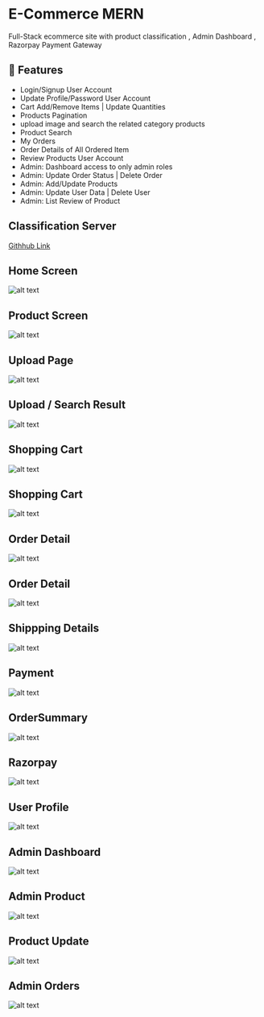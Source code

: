 # E-Commerce MERN
Full-Stack ecommerce site with product classification , Admin Dashboard , Razorpay Payment Gateway

## 🚀 Features
- Login/Signup User Account
- Update Profile/Password User Account
- Cart Add/Remove Items | Update Quantities
- Products Pagination 
- upload image and search the related category products
- Product Search
- My Orders 
- Order Details of All Ordered Item
- Review Products User Account
- Admin: Dashboard access to only admin roles
- Admin: Update Order Status | Delete Order
- Admin: Add/Update Products
- Admin: Update User Data | Delete User
- Admin: List Review of Product

## Classification Server
[Githhub Link](https://github.com/KhushiSahoo/Fashion-Classification2)


## Home Screen
![alt text](https://github.com/KhushiSahoo/Amazon-E-Commerce/blob/main/frontend/public/images/homeScreen.jpg)

## Product Screen
![alt text](https://github.com/KhushiSahoo/Amazon-E-Commerce/blob/main/frontend/public/images/productScreen.jpg)

## Upload Page
![alt text](https://github.com/KhushiSahoo/Amazon-E-Commerce/blob/main/frontend/public/images/classification.jpg?raw=true)

## Upload / Search Result
![alt text](https://github.com/KhushiSahoo/Amazon-E-Commerce/blob/main/frontend/public/images/classificationResult.jpg?raw=true)

## Shopping Cart
![alt text](https://github.com/KhushiSahoo/Amazon-E-Commerce/blob/main/frontend/public/images/shoppingCart.jpg?raw=true)

## Shopping Cart
![alt text](https://github.com/KhushiSahoo/Amazon-E-Commerce/blob/main/frontend/public/images/shoppingCart.jpg?raw=true)

## Order Detail
![alt text](https://github.com/KhushiSahoo/Amazon-E-Commerce/blob/main/frontend/public/images/orderDetail.jpg?raw=true)

## Order Detail
![alt text](https://github.com/KhushiSahoo/Amazon-E-Commerce/blob/main/frontend/public/images/orderDetail.jpg?raw=true)

## Shippping Details
![alt text](https://github.com/KhushiSahoo/Amazon-E-Commerce/blob/main/frontend/public/images/shipping.jpg?raw=true)

## Payment
![alt text](https://github.com/KhushiSahoo/Amazon-E-Commerce/blob/main/frontend/public/images/payment.jpg?raw=true)

## OrderSummary
![alt text](https://github.com/KhushiSahoo/Amazon-E-Commerce/blob/main/frontend/public/images/orderSummary.jpg?raw=true)

## Razorpay
![alt text](https://github.com/KhushiSahoo/Amazon-E-Commerce/blob/main/frontend/public/images/Razorpay.jpg?raw=true)

## User Profile
![alt text](https://github.com/KhushiSahoo/Amazon-E-Commerce/blob/main/frontend/public/images/userProfile.jpg?raw=true)

## Admin Dashboard
![alt text](https://github.com/KhushiSahoo/Amazon-E-Commerce/blob/main/frontend/public/images/admindashboard.jpg?raw=true)

## Admin Product
![alt text](https://github.com/KhushiSahoo/Amazon-E-Commerce/blob/main/frontend/public/images/adminProduct.jpg?raw=true)

## Product Update
![alt text](https://github.com/KhushiSahoo/Amazon-E-Commerce/blob/main/frontend/public/images/productUpdate.jpg?raw=true)

## Admin Orders
![alt text](https://github.com/KhushiSahoo/Amazon-E-Commerce/blob/main/frontend/public/images/adminOrders.jpg?raw=true)



